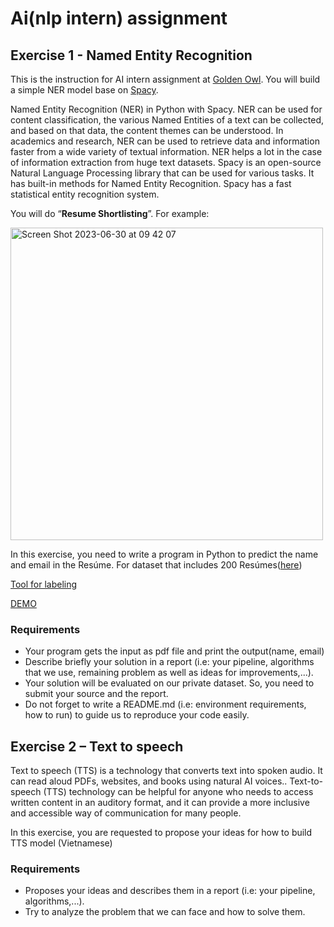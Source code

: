 # Ai(nlp intern) assignment
## Exercise 1 - Named Entity Recognition
This is the instruction for AI intern assignment at [Golden Owl](https://goldenowl.asia). You will build a simple NER model base on [Spacy](https://spacy.io/usage).

Named Entity Recognition (NER) in Python with Spacy. NER can be used for content classification, the various Named Entities of a text can be collected, and based on that data, the content themes can be understood. In academics and research, NER can be used to retrieve data and information faster from a wide variety of textual information. NER helps a lot in the case of information extraction from huge text datasets. Spacy is an open-source Natural Language Processing library that can be used for various tasks. It has built-in methods for Named Entity Recognition. Spacy has a fast statistical entity recognition system.

You will do “**Resume Shortlisting**”. For example:

<img width="500" alt="Screen Shot 2023-06-30 at 09 42 07" src="https://github.com/go-julian/ai-nlp-intern-assignment/assets/130023825/f6f75869-1a73-45a7-8361-e94170a8ce74">

In this exercise, you need to write a program in Python to predict the name and email in the Resúme. For dataset that includes 200 Resúmes([here](https://drive.google.com/file/d/1zj1IxNIHBcWyqiiTxMP0nnPJcassQNbi/view?usp=sharing))

[Tool for labeling](https://tecoholic.github.io/ner-annotator)

[DEMO](https://drive.google.com/file/d/1EtMDuZfDIJqktrqvAAYDPb4Tq7EAU_BW/view?usp=sharing)

### Requirements
- Your program gets the input as pdf file and print the output(name, email)
- Describe briefly your solution in a report (i.e: your pipeline, algorithms that we use, remaining problem as well as ideas for improvements,...).
- Your solution will be evaluated on our private dataset. So, you need to submit your source and the report.
- Do not forget to write a README.md (i.e: environment requirements, how to run) to guide us to reproduce your code easily.
## Exercise 2 – Text to speech
Text to speech (TTS) is a technology that converts text into spoken audio. It can read aloud PDFs, websites, and books using natural AI voices.. Text-to-speech (TTS) technology can be helpful for anyone who needs to access written content in an auditory format, and it can provide a more inclusive and accessible way of communication for many people.

In this exercise, you are requested to propose your ideas for how to build TTS model (Vietnamese)
### Requirements
-	Proposes your ideas and describes them in a report (i.e: your pipeline, algorithms,...).
-	Try to analyze the problem that we can face and how to solve them.


